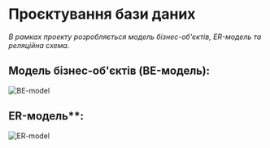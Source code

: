 # Проєктування бази даних

*В рамках проекту розробляється модель бізнес-об'єктів, ER-модель та реляційна схема.*

## Модель бізнес-об'єктів (BE-модель):  
![BE-model](http://www.plantuml.com/plantuml/proxy?cache=no&src=https://raw.githubusercontent.com/snyk04/SurvExp/main/src/uml/business-models/BEM.puml)

## ER-модель**:  
![ER-model](http://www.plantuml.com/plantuml/proxy?cache=no&src=https://raw.githubusercontent.com/snyk04/SurvExp/main/src/uml/business-models/ER.puml)
